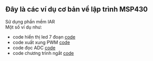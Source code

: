 ## Đây là các ví dụ cơ bản về lập trình MSP430
Sử dụng phần mềm IAR
<br/>
Một số ví dụ như:
- code hiển thị led 7 đoạn [code]()
- code xuất xung PWM [code]()
- code đọc ADC [code]()
- code chương trình ngắt [code]()
